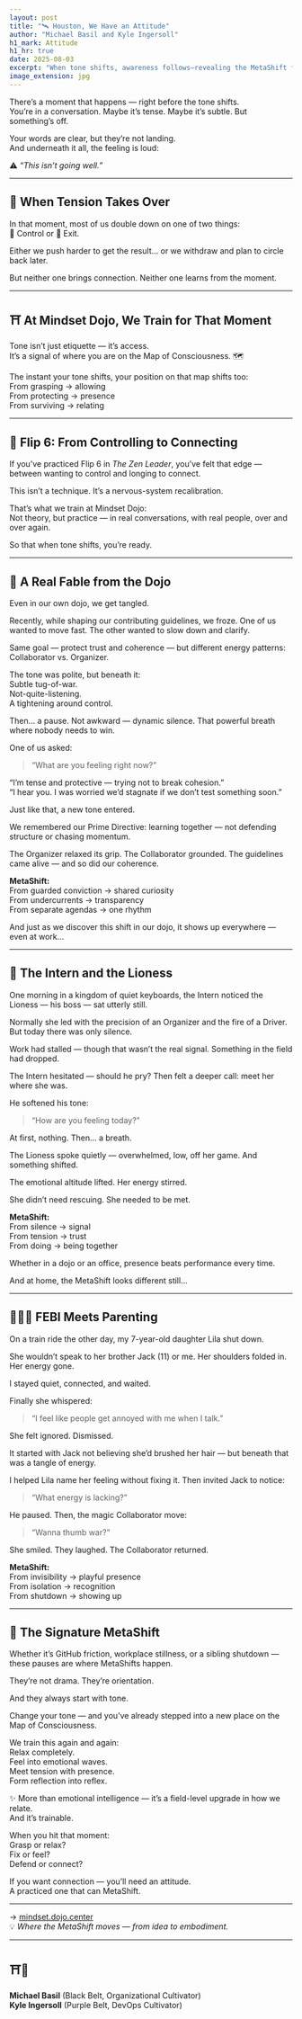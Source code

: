 ```yaml
---
layout: post
title: "🛰️ Houston, We Have an Attitude"
author: "Michael Basil and Kyle Ingersoll"
h1_mark: Attitude
h1_hr: true
date: 2025-08-03
excerpt: "When tone shifts, awareness follows—revealing the MetaShift from control to connection that transforms every conversation into practice."
image_extension: jpg
---
```



There’s a moment that happens — right before the tone shifts.  
You’re in a conversation. Maybe it’s tense. Maybe it’s subtle. But something’s off.  

Your words are clear, but they’re not landing.  
And underneath it all, the feeling is loud:  

⚠️ *“This isn’t going well.”*

---

## 😤 When Tension Takes Over

In that moment, most of us double down on one of two things:  
🔧 Control or 🏃 Exit.  

Either we push harder to get the result… or we withdraw and plan to circle back later.  

But neither one brings connection. Neither one learns from the moment.

---

## ⛩️ At Mindset Dojo, We Train for That Moment

Tone isn’t just etiquette — it’s access.  
It’s a signal of where you are on the Map of Consciousness. 🗺️  

The instant your tone shifts, your position on that map shifts too:  
From grasping → allowing  
From protecting → presence  
From surviving → relating

---

## 🧭 Flip 6: From Controlling to Connecting

If you’ve practiced Flip 6 in *The Zen Leader*, you’ve felt that edge — between wanting to control and longing to connect.  

This isn’t a technique. It’s a nervous-system recalibration.  

That’s what we train at Mindset Dojo:  
Not theory, but practice — in real conversations, with real people, over and over again.  

So that when tone shifts, you’re ready.

---

## 🧪 A Real Fable from the Dojo

Even in our own dojo, we get tangled.  

Recently, while shaping our contributing guidelines, we froze. One of us wanted to move fast. The other wanted to slow down and clarify.  

Same goal — protect trust and coherence — but different energy patterns: Collaborator vs. Organizer.  

The tone was polite, but beneath it:  
Subtle tug-of-war.  
Not-quite-listening.  
A tightening around control.  

Then… a pause. Not awkward — dynamic silence. That powerful breath where nobody needs to win.  

One of us asked:  
> “What are you feeling right now?”  

“I’m tense and protective — trying not to break cohesion.”  
“I hear you. I was worried we’d stagnate if we don’t test something soon.”  

Just like that, a new tone entered.  

We remembered our Prime Directive: learning together — not defending structure or chasing momentum.  

The Organizer relaxed its grip. The Collaborator grounded. The guidelines came alive — and so did our coherence.  

**MetaShift:**  
From guarded conviction → shared curiosity  
From undercurrents → transparency  
From separate agendas → one rhythm  

And just as we discover this shift in our dojo, it shows up everywhere — even at work…

---

## 🦁 The Intern and the Lioness

One morning in a kingdom of quiet keyboards, the Intern noticed the Lioness — his boss — sat utterly still.  

Normally she led with the precision of an Organizer and the fire of a Driver. But today there was only silence.  

Work had stalled — though that wasn’t the real signal. Something in the field had dropped.  

The Intern hesitated — should he pry? Then felt a deeper call: meet her where she was.  

He softened his tone:  
> “How are you feeling today?”  

At first, nothing. Then… a breath.  

The Lioness spoke quietly — overwhelmed, low, off her game. And something shifted.  

The emotional altitude lifted. Her energy stirred.  

She didn’t need rescuing. She needed to be met.  

**MetaShift:**  
From silence → signal  
From tension → trust  
From doing → being together  

Whether in a dojo or an office, presence beats performance every time.  

And at home, the MetaShift looks different still…

---

## 👨‍👧‍👦 FEBI Meets Parenting

On a train ride the other day, my 7-year-old daughter Lila shut down.  

She wouldn’t speak to her brother Jack (11) or me. Her shoulders folded in. Her energy gone.  

I stayed quiet, connected, and waited.  

Finally she whispered:  
> “I feel like people get annoyed with me when I talk.”  

She felt ignored. Dismissed.  

It started with Jack not believing she’d brushed her hair — but beneath that was a tangle of energy.  

I helped Lila name her feeling without fixing it. Then invited Jack to notice:  
> “What energy is lacking?”  

He paused. Then, the magic Collaborator move:  
> “Wanna thumb war?”  

She smiled. They laughed. The Collaborator returned.  

**MetaShift:**  
From invisibility → playful presence  
From isolation → recognition  
From shutdown → showing up

---

## 🌌 The Signature MetaShift

Whether it’s GitHub friction, workplace stillness, or a sibling shutdown — these pauses are where MetaShifts happen.  

They’re not drama. They’re orientation.  

And they always start with tone.  

Change your tone — and you’ve already stepped into a new place on the Map of Consciousness.  

We train this again and again:  
Relax completely.  
Feel into emotional waves.  
Meet tension with presence.  
Form reflection into reflex.  

✨ More than emotional intelligence — it’s a field-level upgrade in how we relate.  
And it’s trainable.  

When you hit that moment:  
Grasp or relax?  
Fix or feel?  
Defend or connect?  

If you want connection — you’ll need an attitude.  
A practiced one that can MetaShift.

---

→ [mindset.dojo.center](https://mindset.dojo.center)  
💡 *Where the MetaShift moves — from idea to embodiment.*

---

## ⛩️🌿

**Michael Basil** (Black Belt, Organizational Cultivator)  
**Kyle Ingersoll** (Purple Belt, DevOps Cultivator)
